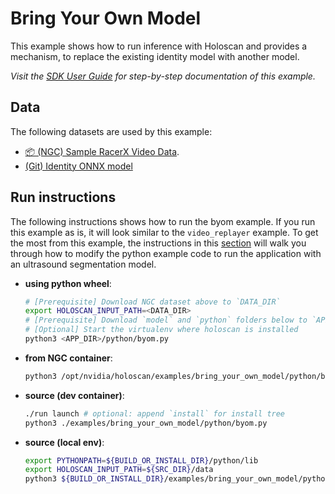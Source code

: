 # Bring Your Own Model

This example shows how to run inference with Holoscan and provides a mechanism, to replace the existing identity model with another model.

*Visit the [SDK User Guide](https://docs.nvidia.com/holoscan/sdk-user-guide/examples/byom.html) for step-by-step documentation of this example.*

## Data

The following datasets are used by this example:
- [📦️ (NGC) Sample RacerX Video Data](https://catalog.ngc.nvidia.com/orgs/nvidia/teams/clara-holoscan/resources/holoscan_racerx_video/files?version=20231009).
- [(Git) Identity ONNX model](model/identity_model.onnx)

## Run instructions

The following instructions shows how to run the byom example.  If you run this example as is, it
will look similar to the `video_replayer` example.  To get the most from this example, the instructions
in this [section](https://docs.nvidia.com/holoscan/sdk-user-guide/examples/byom.html) will walk you
through how to modify the python example code to run the application with an ultrasound segmentation model.

* **using python wheel**:
  ```bash
  # [Prerequisite] Download NGC dataset above to `DATA_DIR`
  export HOLOSCAN_INPUT_PATH=<DATA_DIR>
  # [Prerequisite] Download `model` and `python` folders below to `APP_DIR`
  # [Optional] Start the virtualenv where holoscan is installed
  python3 <APP_DIR>/python/byom.py
  ```
* **from NGC container**:
  ```bash
  python3 /opt/nvidia/holoscan/examples/bring_your_own_model/python/byom.py
  ```
* **source (dev container)**:
  ```bash
  ./run launch # optional: append `install` for install tree
  python3 ./examples/bring_your_own_model/python/byom.py
  ```
* **source (local env)**:
  ```bash
  export PYTHONPATH=${BUILD_OR_INSTALL_DIR}/python/lib
  export HOLOSCAN_INPUT_PATH=${SRC_DIR}/data
  python3 ${BUILD_OR_INSTALL_DIR}/examples/bring_your_own_model/python/byom.py
  ```
